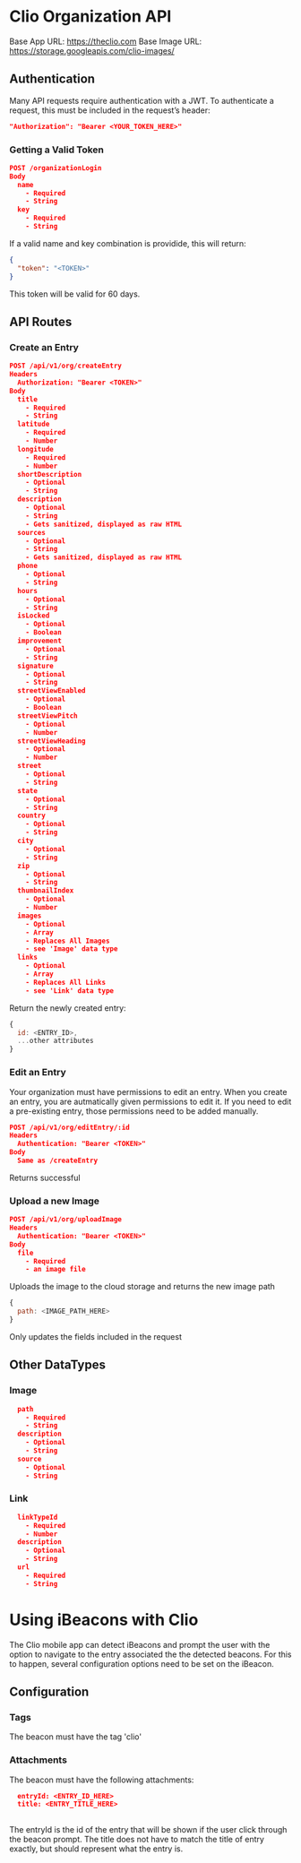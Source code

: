 # Clio Organization API

Base App URL: https://theclio.com
Base Image URL: https://storage.googleapis.com/clio-images/

## Authentication
Many API requests require authentication with a JWT. To authenticate a request, this must be included in the request’s header:

```json
"Authorization": "Bearer <YOUR_TOKEN_HERE>"

```

### Getting a Valid Token

```json
POST /organizationLogin
Body
  name
    - Required
    - String
  key
    - Required
    - String

```

If a valid name and key combination is providide, this will return:

```json
{
  "token": "<TOKEN>"
}

```

This token will be valid for 60 days.

## API Routes

### Create an Entry
```json
POST /api/v1/org/createEntry
Headers
  Authorization: "Bearer <TOKEN>"
Body
  title
    - Required
    - String
  latitude
    - Required
    - Number
  longitude
    - Required
    - Number
  shortDescription
    - Optional
    - String
  description
    - Optional
    - String
    - Gets sanitized, displayed as raw HTML
  sources
    - Optional
    - String
    - Gets sanitized, displayed as raw HTML
  phone
    - Optional
    - String
  hours
    - Optional
    - String
  isLocked
    - Optional
    - Boolean
  improvement
    - Optional
    - String
  signature
    - Optional
    - String
  streetViewEnabled
    - Optional
    - Boolean
  streetViewPitch
    - Optional
    - Number
  streetViewHeading
    - Optional
    - Number
  street
    - Optional
    - String
  state
    - Optional
    - String
  country
    - Optional
    - String
  city
    - Optional
    - String
  zip
    - Optional
    - String
  thumbnailIndex
    - Optional
    - Number
  images
    - Optional
    - Array
    - Replaces All Images
    - see 'Image' data type
  links
    - Optional
    - Array
    - Replaces All Links
    - see 'Link' data type

```

Return the newly created entry:
```js
{
  id: <ENTRY_ID>,
  ...other attributes
}

```

### Edit an Entry

Your organization must have permissions to edit an entry. When you create an entry, you are autmatically given permissions to edit it. If you need to edit a pre-existing entry, those permissions need to be added manually.

```json
POST /api/v1/org/editEntry/:id
Headers
  Authentication: "Bearer <TOKEN>"
Body
  Same as /createEntry

```

Returns successful

### Upload a new Image
```json
POST /api/v1/org/uploadImage
Headers
  Authentication: "Bearer <TOKEN>"
Body
  file
    - Required
    - an image file

```

Uploads the image to the cloud storage and returns the new image path
```js
{
  path: <IMAGE_PATH_HERE>
}

```

Only updates the fields included in the request

## Other DataTypes

### Image

```json
  path
    - Required
    - String
  description
    - Optional
    - String
  source
    - Optional
    - String

```

### Link

```json
  linkTypeId
    - Required
    - Number
  description
    - Optional
    - String
  url
    - Required
    - String

```

# Using iBeacons with Clio

The Clio mobile app can detect iBeacons and prompt the user with the option to navigate to the entry associated the the detected beacons. For this to happen, several configuration options need to be set on the iBeacon. 

## Configuration

### Tags

The beacon must have the tag 'clio'

### Attachments

The beacon must have the following attachments:

```json
  entryId: <ENTRY_ID_HERE>
  title: <ENTRY_TITLE_HERE>
  
```

The entryId is the id of the entry that will be shown if the user click through the beacon prompt.
The title does not have to match the title of entry exactly, but should represent what the entry is.
